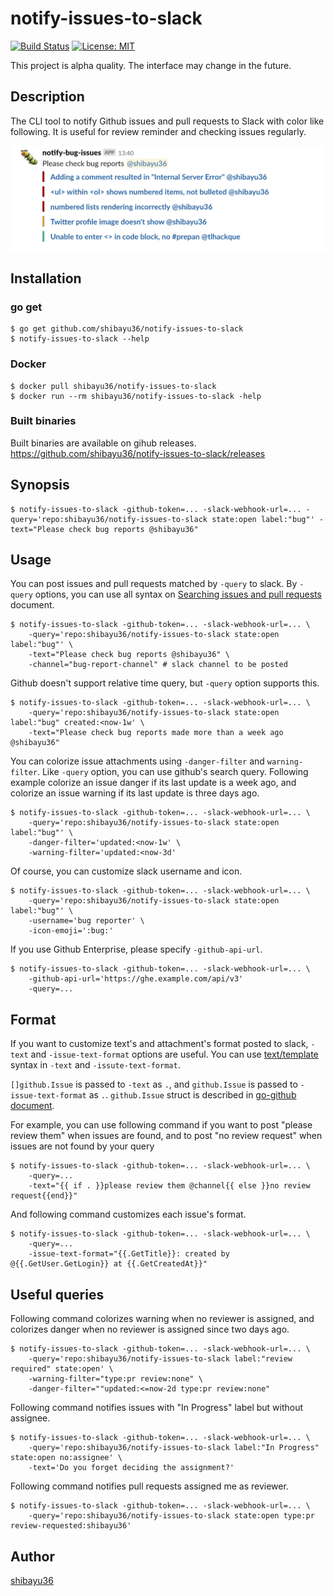 # notify-issues-to-slack

[![Build Status](https://travis-ci.org/shibayu36/notify-issues-to-slack.svg?branch=master)](https://travis-ci.org/shibayu36/notify-issues-to-slack)
[![License: MIT](https://img.shields.io/badge/License-MIT-blue.svg)](https://opensource.org/licenses/MIT)

This project is alpha quality.  The interface may change in the future.

## Description
The CLI tool to notify Github issues and pull requests to Slack with color like following.  It is useful for review reminder and checking issues regularly.

<img src="https://github.com/shibayu36/notify-issues-to-slack/raw/master/images/example.png" alt="example" style="max-width:100%;">

## Installation

### go get
```console
$ go get github.com/shibayu36/notify-issues-to-slack
$ notify-issues-to-slack --help
```

### Docker
```console
$ docker pull shibayu36/notify-issues-to-slack
$ docker run --rm shibayu36/notify-issues-to-slack -help
```

### Built binaries
Built binaries are available on gihub releases.
<https://github.com/shibayu36/notify-issues-to-slack/releases>

## Synopsis

```console
$ notify-issues-to-slack -github-token=... -slack-webhook-url=... -query='repo:shibayu36/notify-issues-to-slack state:open label:"bug"' -text="Please check bug reports @shibayu36"
```

## Usage
You can post issues and pull requests matched by `-query` to slack.  By `-query` options, you can use all syntax on [Searching issues and pull requests](https://help.github.com/en/articles/searching-issues-and-pull-requests) document.

```console
$ notify-issues-to-slack -github-token=... -slack-webhook-url=... \
    -query='repo:shibayu36/notify-issues-to-slack state:open label:"bug"' \
    -text="Please check bug reports @shibayu36" \
    -channel="bug-report-channel" # slack channel to be posted
```

Github doesn't support relative time query, but `-query` option supports this.

```console
$ notify-issues-to-slack -github-token=... -slack-webhook-url=... \
    -query='repo:shibayu36/notify-issues-to-slack state:open label:"bug" created:<now-1w' \
    -text="Please check bug reports made more than a week ago @shibayu36"
```

You can colorize issue attachments using `-danger-filter` and `warning-filter`.  Like `-query` option, you can use github's search query.  Following example colorize an issue danger if its last update is a week ago, and colorize an issue warning if its last update is three days ago.

```console
$ notify-issues-to-slack -github-token=... -slack-webhook-url=... \
    -query='repo:shibayu36/notify-issues-to-slack state:open label:"bug"' \
    -danger-filter='updated:<now-1w' \
    -warning-filter='updated:<now-3d'
```

Of course, you can customize slack username and icon.

```console
$ notify-issues-to-slack -github-token=... -slack-webhook-url=... \
    -query='repo:shibayu36/notify-issues-to-slack state:open label:"bug"' \
    -username='bug reporter' \
    -icon-emoji=':bug:'
```

If you use Github Enterprise, please specify `-github-api-url`.

```console
$ notify-issues-to-slack -github-token=... -slack-webhook-url=... \
    -github-api-url='https://ghe.example.com/api/v3'
    -query=...
```

## Format
If you want to customize text's and attachment's format posted to slack, `-text` and `-issue-text-format` options are useful.  You can use [text/template](https://golang.org/pkg/text/template/) syntax in `-text` and `-issute-text-format`.

`[]github.Issue` is passed to `-text` as `.`, and `github.Issue` is passed to `-issue-text-format` as `.`.  `github.Issue` struct is described in [go-github document](https://godoc.org/github.com/google/go-github/github#Issue).

For example, you can use following command if you want to post "please review them" when issues are found, and to post "no review request" when issues are not found by your query

```console
$ notify-issues-to-slack -github-token=... -slack-webhook-url=... \
    -query=...
    -text="{{ if . }}please review them @channel{{ else }}no review request{{end}}"
```

And following command customizes each issue's format.

```console
$ notify-issues-to-slack -github-token=... -slack-webhook-url=... \
    -query=...
    -issue-text-format="{{.GetTitle}}: created by @{{.GetUser.GetLogin}} at {{.GetCreatedAt}}"
```

## Useful queries
Following command colorizes warning when no reviewer is assigned, and colorizes danger when no reviewer is assigned since two days ago.

```console
$ notify-issues-to-slack -github-token=... -slack-webhook-url=... \
    -query='repo:shibayu36/notify-issues-to-slack label:"review required" state:open' \
    -warning-filter="type:pr review:none" \
    -danger-filter=""updated:<=now-2d type:pr review:none"
```

Following command notifies issues with "In Progress" label but without assignee.

```console
$ notify-issues-to-slack -github-token=... -slack-webhook-url=... \
    -query='repo:shibayu36/notify-issues-to-slack label:"In Progress" state:open no:assignee' \
    -text='Do you forget deciding the assignment?'
```

Following command notifies pull requests assigned me as reviewer.

```console
$ notify-issues-to-slack -github-token=... -slack-webhook-url=... \
    -query='repo:shibayu36/notify-issues-to-slack state:open type:pr review-requested:shibayu36'
```

## Author

[shibayu36](https://github.com/shibayu36)
